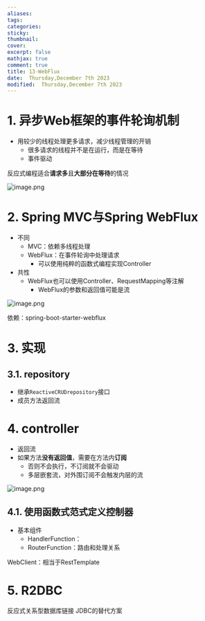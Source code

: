 ```yaml
---
aliases: 
tags: 
categories:
sticky:
thumbnail:
cover: 
excerpt: false
mathjax: true
comment: true
title: 13-WebFlux
date:  Thursday,December 7th 2023
modified:  Thursday,December 7th 2023
---
```


# 1. 异步Web框架的事件轮询机制

- 用较少的线程处理更多请求，减少线程管理的开销
	- 很多请求的线程并不是在运行，而是在等待
	- 事件驱动

反应式编程适合**请求多**且**大部分在等待**的情况

![image.png](https://chillcharlie-img.oss-cn-hangzhou.aliyuncs.com/image%2F2023%2F12%2F07%2F18-52-05-3d823dafa4673e8da18904eae9cbd7f0-20231207185204-00c0c0.png)

# 2. Spring MVC与Spring WebFlux

- 不同
	- MVC：依赖多线程处理
	- WebFlux：在事件轮询中处理请求
		- 可以使用纯粹的函数式编程实现Controller
- 共性
	- WebFlux也可以使用Controller、RequestMapping等注解
		- WebFlux的参数和返回值可能是流

![image.png](https://chillcharlie-img.oss-cn-hangzhou.aliyuncs.com/image%2F2023%2F12%2F07%2F19-00-35-8e48541635a29f83c6e89b87c0f1ee0d-20231207190034-169096.png)

依赖：spring-boot-starter-webflux

# 3. 实现

## 3.1. repository

- 继承`ReactiveCRUDrepository`接口
- 成员方法返回流

# 4. controller

- 返回流
- 如果方法**没有返回值**，需要在方法内**订阅**
	- 否则不会执行，不订阅就不会驱动
	- 多层嵌套流，对外围订阅不会触发内层的流


![image.png](https://chillcharlie-img.oss-cn-hangzhou.aliyuncs.com/image%2F2023%2F12%2F07%2F19-18-18-1741f90e8a645b889a8b9171efa080c4-20231207191818-e018d8.png)

## 4.1. 使用函数式范式定义控制器

- 基本组件
	- HandlerFunction：
	- RouterFunction：路由和处理关系

WebClient：相当于RestTemplate
# 5. R2DBC

反应式关系型数据库链接
JDBC的替代方案

